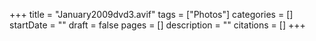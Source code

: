 +++
title = "January2009dvd3.avif"
tags = ["Photos"]
categories = []
startDate = ""
draft = false
pages = []
description = ""
citations = []
+++
